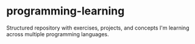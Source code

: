 # programming-learning
 Structured repository with exercises, projects, and concepts I'm learning across multiple programming languages.
